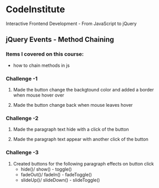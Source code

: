 # CodeInstitute

Interactive Frontend Development - From JavaScript to jQuery

## jQuery Events - Method Chaining

### Items I covered on this course:

-   how to chain methods in js

### Challenge -1

1.  Made the button change the backgtound color and added a border when mouse hover over

2. Made the button change back when mouse leaves hover

### Challenge -2

1.  Made the paragraph text hide with a click of the button

2.  Made the paragraph text appear with another click of the button

### Challenge -3

1.  Created buttons for the following paragraph effects on button click
    -   hide()/ show() -    toggle()
    -   fadeOut()/ fadeIn() -   fadeToggle()
    -   slideUp()/ slideDown() -    slideToggle()